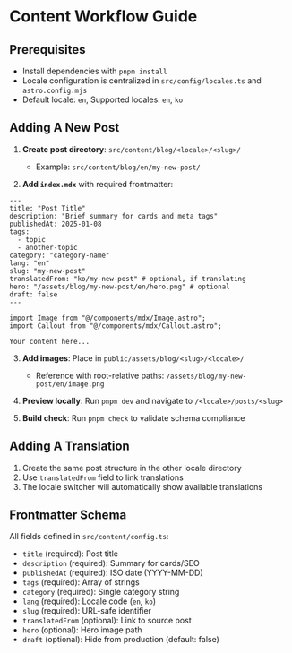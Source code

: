# Content Workflow Guide

## Prerequisites

- Install dependencies with `pnpm install`
- Locale configuration is centralized in `src/config/locales.ts` and `astro.config.mjs`
- Default locale: `en`, Supported locales: `en`, `ko`

## Adding A New Post

1. **Create post directory**: `src/content/blog/<locale>/<slug>/`
   - Example: `src/content/blog/en/my-new-post/`

2. **Add `index.mdx`** with required frontmatter:

```mdx
---
title: "Post Title"
description: "Brief summary for cards and meta tags"
publishedAt: 2025-01-08
tags:
  - topic
  - another-topic
category: "category-name"
lang: "en"
slug: "my-new-post"
translatedFrom: "ko/my-new-post" # optional, if translating
hero: "/assets/blog/my-new-post/en/hero.png" # optional
draft: false
---

import Image from "@/components/mdx/Image.astro";
import Callout from "@/components/mdx/Callout.astro";

Your content here...
```

3. **Add images**: Place in `public/assets/blog/<slug>/<locale>/`
   - Reference with root-relative paths: `/assets/blog/my-new-post/en/image.png`

4. **Preview locally**: Run `pnpm dev` and navigate to `/<locale>/posts/<slug>`

5. **Build check**: Run `pnpm check` to validate schema compliance

## Adding A Translation

1. Create the same post structure in the other locale directory
2. Use `translatedFrom` field to link translations
3. The locale switcher will automatically show available translations

## Frontmatter Schema

All fields defined in `src/content/config.ts`:

- `title` (required): Post title
- `description` (required): Summary for cards/SEO
- `publishedAt` (required): ISO date (YYYY-MM-DD)
- `tags` (required): Array of strings
- `category` (required): Single category string
- `lang` (required): Locale code (`en`, `ko`)
- `slug` (required): URL-safe identifier
- `translatedFrom` (optional): Link to source post
- `hero` (optional): Hero image path
- `draft` (optional): Hide from production (default: false)
